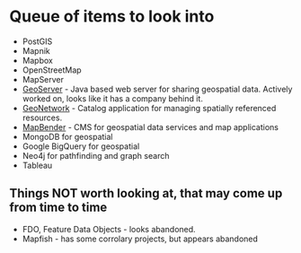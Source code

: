 # Queue of items to look into

* PostGIS
* Mapnik
* Mapbox
* OpenStreetMap
* MapServer
* [GeoServer](http://geoserver.org/) - Java based web server for sharing geospatial data. Actively worked on, looks like it has a company behind it.
* [GeoNetwork](https://geonetwork-opensource.org/) - Catalog application for managing spatially referenced resources.
* [MapBender](https://mapbender.org/) - CMS for geospatial data services and map applications
* MongoDB for geospatial
* Google BigQuery for geospatial
* Neo4j for pathfinding and graph search
* Tableau

## Things NOT worth looking at, that may come up from time to time

* FDO, Feature Data Objects - looks abandoned.
* Mapfish - has some corrolary projects, but appears abandoned
